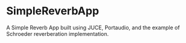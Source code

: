 # SimpleReverbApp
A Simple Reverb App built using JUCE, Portaudio, and the example of Schroeder reverberation implementation.  
